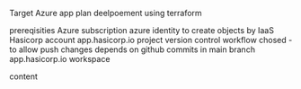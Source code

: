 Target Azure app plan deelpoement using terraform

prereqisities
Azure subscription
azure identity to create objects by IaaS
Hasicorp account
app.hasicorp.io project
version control workflow chosed - to allow push changes depends on github commits in main branch
app.hasicorp.io workspace

content